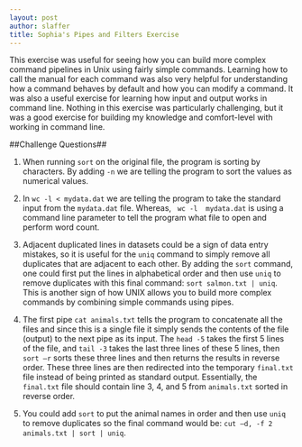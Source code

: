 ```yaml
---
layout: post
author: slaffer
title: Sophia's Pipes and Filters Exercise
---
```


This exercise was useful for seeing how you can build more complex command pipelines in Unix using fairly simple commands. Learning how to call the manual 
for each command was also very helpful for understanding how a command behaves by default and how you can modify a command. It was also a useful exercise 
for learning how input and output works in command line. Nothing in this exercise was particularly challenging, but it was a good exercise for building 
my knowledge and comfort-level with working in command line. 

##Challenge Questions##


1. When running ```sort``` on the original file, the program is sorting by characters. By adding ```-n``` we are telling the program to sort 
the values as numerical values. 

2. In ```wc -l < mydata.dat``` we are telling the program to take the standard input from the ```mydata.dat``` file. Whereas, ``` wc -l  mydata.dat``` is 
using a command line parameter to tell the program what file to open and perform word count. 

3.	Adjacent duplicated lines in datasets could be a sign of data entry mistakes, so it is useful for the ```uniq``` command to simply remove all duplicates 
that are adjacent to each other. By adding the ```sort``` command, one could first put the lines in alphabetical order and then use ```uniq``` to remove 
duplicates with this final command: ```sort salmon.txt | uniq```. This is another sign of how UNIX allows you to build more complex commands by combining 
simple commands using pipes. 

4.	The first pipe ```cat animals.txt``` tells the program to concatenate all the files and since this is a single file it simply sends the contents of 
the file (output) to the next pipe as its input. The ```head -5``` takes the first 5 lines of the file, and ```tail -3``` takes the last three lines of 
these 5 lines, then ```sort –r``` sorts these three lines and then returns the results in reverse order. These three lines are then redirected into the 
temporary ```final.txt``` file instead of being printed as standard output. Essentially, the ```final.txt``` file should contain line 3, 4, and 5 
from ```animals.txt``` sorted in reverse order. 

5.	You could add ```sort``` to put the animal names in order and then use ```uniq``` to remove duplicates so the final command would 
be: ```cut –d, -f 2 animals.txt | sort | uniq```.

